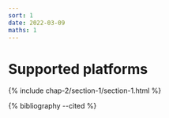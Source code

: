 ```yaml
---
sort: 1
date: 2022-03-09
maths: 1
---
```


# Supported platforms

{% include chap-2/section-1/section-1.html %}

{% bibliography --cited %}
